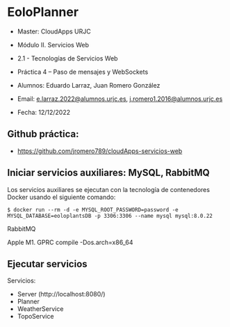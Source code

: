 # EoloPlanner
- Master: CloudApps URJC
- Módulo II. Servicios Web
- 2.1 - Tecnologías de Servicios Web
- Práctica 4 – Paso de mensajes y WebSockets

- Alumnos: Eduardo Larraz, Juan Romero González
- Email: e.larraz.2022@alumnos.urjc.es, j.romero1.2016@alumnos.urjc.es
- Fecha: 12/12/2022

## Github práctica:
- https://github.com/jromero789/cloudApps-servicios-web

## Iniciar servicios auxiliares: MySQL, RabbitMQ

Los servicios auxiliares se ejecutan con la tecnología de contenedores Docker usando el siguiente comando:

```
$ docker run --rm -d -e MYSQL_ROOT_PASSWORD=password -e MYSQL_DATABASE=eoloplantsDB -p 3306:3306 --name mysql mysql:8.0.22
```
RabbitMQ

Apple M1. GPRC 
compile -Dos.arch=x86_64

## Ejecutar servicios

Servicios:
- Server (http://localhost:8080/)
- Planner
- WeatherService
- TopoService